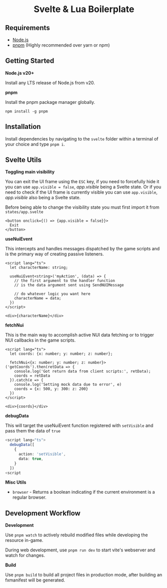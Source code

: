 <h1 align="center">Svelte & Lua Boilerplate</h1>

## Requirements
* [Node.js](https://nodejs.org/en/)
* [pnpm](https://pnpm.io/installation) (Highly recommended over yarn or npm)

## Getting Started

**Node.js v20+**

Install any LTS release of Node.js from v20.

**pnpm**

Install the pnpm package manager globally.

```
npm install -g pnpm
```

## Installation

Install dependencies by navigating to the `svelte` folder within a terminal of your choice and type `pnpm i`.

## Svelte Utils

**Toggling main visibility**

You can exit the UI frame using the `ESC` key, if you need to forcefully hide it you can
use `app.visible = false`, *app.visible* being a Svelte state. Or if you need to check if the
UI frame is currently visible you can use `app.visible`, *app.visible* also being a Svelte state.

Before being able to change the visibility state you must first import it from `states/app.svelte`
```svelte
<button onclick={() => {app.visible = false}}>
  Exit
</button>
```

**useNuiEvent**

This intercepts and handles messages dispatched by the game scripts and is the primary way of creating passive listeners.

```svelte
<script lang="ts">
  let characterName: string;
  
  useNuiEvent<string>('myAction', (data) => {
    // the first argument to the handler function
    // is the data argument sent using SendNUIMessage
    
    // do whatever logic you want here
    characterName = data;
  })
</script>

<div>{characterName}</div>
```

**fetchNui**

This is the main way to accomplish active NUI data fetching or to trigger NUI callbacks in the game scripts.

```svelte
<script lang="ts">
  let coords: {x: number; y: number; z: number};

  fetchNui<{x: number; y: number; z: number}>('getCoords').then(retData => {
    console.log('Got return data from client scripts:', retData);
    coords = retData
  }).catch(e => {
    console.log('Setting mock data due to error', e)
    coords = {x: 500, y: 300: z: 200}
  })
</script>

<div>{coords}</div>
```

**debugData**

This will target the useNuiEvent function registered with `setVisible` and pass them the data of `true`

```ts
<script lang="ts">
  debugData([
    {
      action: 'setVisible',
      data: true,
    }
  ])
<script
```

**Misc Utils**

* `browser` - Returns a boolean indicating if the current environment is a regular browser.

## Development Workflow

**Development**

Use `pnpm watch` to actively rebuild modified files while developing the resource in-game.

During web development, use `pnpm run dev` to start vite's webserver and watch for changes.

**Build**

Use `pnpm build` to build all project files in production mode, after building an fxmanifest will be generated.